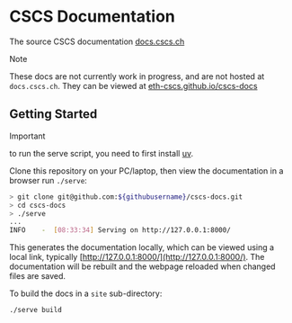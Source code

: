 # CSCS Documentation

The source CSCS documentation [docs.cscs.ch](httpa://docs.cscs.ch)

> [!NOTE]
> These docs are not currently work in progress, and are not hosted at `docs.cscs.ch`.
> They can be viewed at [eth-cscs.github.io/cscs-docs](https://eth-cscs.github.io/cscs-docs)

## Getting Started

> [!IMPORTANT]
> to run the serve script, you need to first install [uv](https://docs.astral.sh/uv/getting-started/installation/).

Clone this repository on your PC/laptop, then view the documentation in a browser run `./serve`:
```bash
> git clone git@github.com:${githubusername}/cscs-docs.git
> cd cscs-docs
> ./serve
...
INFO    -  [08:33:34] Serving on http://127.0.0.1:8000/
```
This generates the documentation locally, which can be viewed using a local link, typically [http://127.0.0.1:8000/](http://127.0.0.1:8000/). The documentation will be rebuilt and the webpage reloaded when changed files are saved.

To build the docs in a `site` sub-directory:
```bash
./serve build
```
